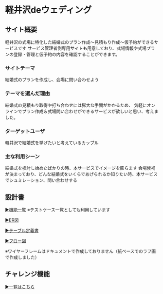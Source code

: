 # 軽井沢deウェディング

## サイト概要
軽井沢の式場に特化した結婚式のプラン作成〜見積もり作成〜仮予約ができるサービスです
サービス管理者側専用サイトも用意しており、式場情報や式場プランの登録・管理と仮予約の内容を確認することができます。

### サイトテーマ
結婚式のプランを作成し、会場に問い合わせよう

### テーマを選んだ理由
結婚式の見積もり取得や打ち合わせには膨大な手間がかかるため、
気軽にオンラインでプラン作成＆式場問い合わせができるサービスが欲しいと思い、考えました。

### ターゲットユーザ
軽井沢で結婚式を挙げたいと考えているカップル

### 主な利用シーン
結婚式を検討し始めたばかりの時、本サービスでイメージを膨らます
会場候補が決まっており、どんな結婚式をいくらであげられるか知りたい時、本サービスでシュミレーション、問い合わせする

## 設計書
[▶︎機能一覧](https://docs.google.com/spreadsheets/d/1i0laSU1ofssZdZEQpgONGtWdByM9wrW9bYLVT2J33yc/edit?usp=sharing)
※テストケース一覧としても利用しています

[▶︎ER図](https://drive.google.com/file/d/1DfV_VM7Ah_OdgeNYCpXB7pDfVwFl5Zwh/view?usp=sharing)

[▶︎テーブル定義書](https://docs.google.com/spreadsheets/d/1ygIOkFFQ7lkh0VGVv8xkY9P5ONwquPVCUSB_A4ofRKg/edit?usp=sharing)

[▶︎フロー図](https://drive.google.com/file/d/1WPKM0Pt5bw_TrBlG0onOWOGEWn2mrfZR/view?usp=sharing)

※ワイヤーフレームはドキュメントで作成しておりません（紙ベースでのラフ画で作成しました）

## チャレンジ機能
[▶︎一覧はこちら](https://docs.google.com/spreadsheets/d/1U0D6TvMxTP2fDmHTvlP-w_99hjXNZXTI36wjXFm2Tro/edit?usp=sharing)

